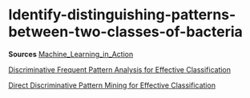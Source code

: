 # Identify-distinguishing-patterns-between-two-classes-of-bacteria

**Sources** 
[ Machine_Learning_in_Action](https://www.cs.bgu.ac.il/~tb211/wiki.files/Machine_Learning_in_Action.pdf)

[Discriminative Frequent Pattern Analysis for Effective Classification](https://www.cs.bgu.ac.il/~tb211/wiki.files/04221720-discriminative-FIM.pdf)

[Direct Discriminative Pattern Mining for Effective Classification](https://www.cs.bgu.ac.il/~tb211/wiki.files/04497425-DirectDiscriminativeFP-tree.pdf)
